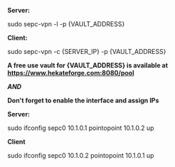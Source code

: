 **Server:**

sudo sepc-vpn -l -p {VAULT_ADDRESS}

**Client:**

sudo sepc-vpn -c {SERVER_IP} -p {VAULT_ADDRESS}

**A free use vault for {VAULT_ADDRESS} is available at https://www.hekateforge.com:8080/pool**


***AND***

**Don't forget to enable the interface and assign IPs**

**Server:**

sudo ifconfig sepc0 10.1.0.1 pointopoint 10.1.0.2 up

**Client**

sudo ifconfig sepc0 10.1.0.2 pointopoint 10.1.0.1 up
